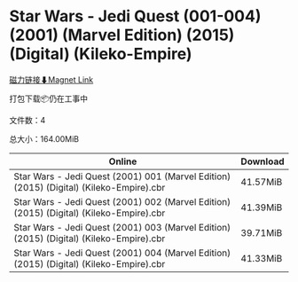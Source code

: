 # Star Wars - Jedi Quest (001-004)(2001) (Marvel Edition) (2015) (Digital) (Kileko-Empire)

[磁力链接⬇Magnet Link](magnet:?xt=urn:btih:1d7b1c284c90ea4b2b4a9aea84f57a5a92901ffa&dn=Star%20Wars%20-%20Jedi%20Quest%20%28001-004%29%282001%29%20%28Marvel%20Edition%29%20%282015%29%20%28Digital%29%20%28Kileko-Empire%29)

打包下载📦仍在工事中

文件数：4

总大小：164.00MiB

Online | Download
--- | ---
Star Wars - Jedi Quest (2001) 001 (Marvel Edition) (2015) (Digital) (Kileko-Empire).cbr | 41.57MiB
Star Wars - Jedi Quest (2001) 002 (Marvel Edition) (2015) (Digital) (Kileko-Empire).cbr | 41.39MiB
Star Wars - Jedi Quest (2001) 003 (Marvel Edition) (2015) (Digital) (Kileko-Empire).cbr | 39.71MiB
Star Wars - Jedi Quest (2001) 004 (Marvel Edition) (2015) (Digital) (Kileko-Empire).cbr | 41.33MiB